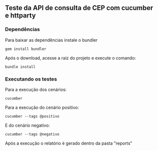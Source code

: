 ## Teste da API de consulta de CEP com cucumber e httparty ##

### Dependências ###

Para baixar as dependências instale o bundler

``` gem install bundler ```

Após o download, acesse a raiz do projeto e execute o comando:

``` bundle install ```

### Executando os testes ###

Para a execução dos cenários:

``` cucumber ```

Para a execução do cenário positivo:

``` cucumber --tags @positivo ```

E do cenário negativo: 

``` cucumber --tags @negativo ```

Após a execução o relatório é gerado dentro da pasta "reports"